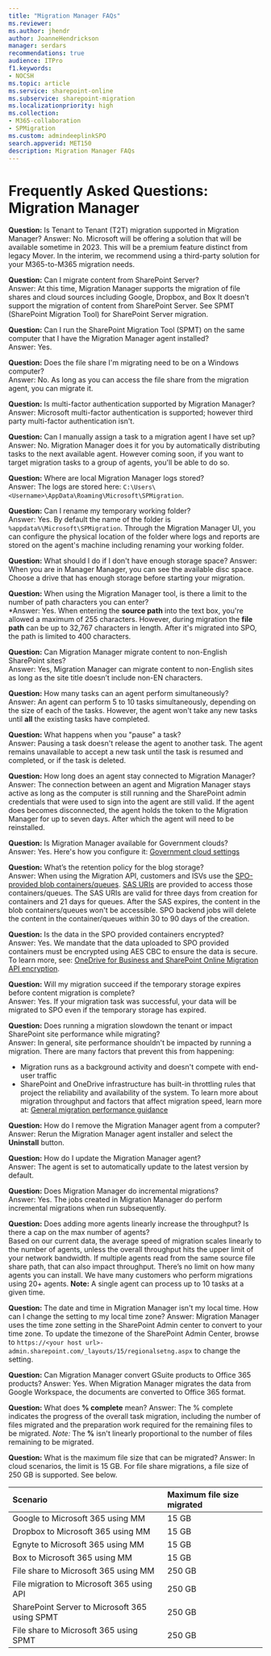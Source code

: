 ```yaml
---
title: "Migration Manager FAQs"
ms.reviewer: 
ms.author: jhendr
author: JoanneHendrickson
manager: serdars
recommendations: true
audience: ITPro
f1.keywords:
- NOCSH
ms.topic: article
ms.service: sharepoint-online
ms.subservice: sharepoint-migration
ms.localizationpriority: high
ms.collection: 
- M365-collaboration
- SPMigration
ms.custom: admindeeplinkSPO
search.appverid: MET150
description: Migration Manager FAQs
---
```


# Frequently Asked Questions: Migration Manager

**Question:** Is Tenant to Tenant (T2T) migration supported in Migration Manager?
Answer:  No. Microsoft will be offering a solution that will be available sometime in 2023. This will be a premium feature distinct from legacy Mover. In the interim, we recommend using a third-party solution for your M365-to-M365 migration needs.

**Question:** Can I migrate content from SharePoint Server? </br>
Answer:   At this time, Migration Manager supports the migration of file shares and cloud sources including Google, Dropbox, and Box  It doesn't support the migration of content from SharePoint Server.  See SPMT (SharePoint Migration Tool) for SharePoint Server migration.

**Question:** Can I run the SharePoint Migration Tool (SPMT) on the same computer that I have the Migration Manager agent installed?</br>
Answer:   Yes.

**Question:** Does the file share I'm migrating need to be on a Windows computer?</br>
Answer:    No.  As long as you can access the file share from the migration agent, you can migrate it.

**Question:** Is multi-factor authentication supported by Migration Manager?</br>
Answer:    Microsoft multi-factor authentication is supported; however third party multi-factor authentication isn't.

**Question:** Can I manually assign a task to a migration agent I have set up?</br>
Answer:   No. Migration Manager does it for you by automatically distributing tasks to the next available agent. However coming soon, if you want to target migration tasks to a group of agents, you'll be able to do so.

**Question:** Where are local Migration Manager logs stored?</br>
Answer: The logs are stored here:  `C:\Users\<Username>\AppData\Roaming\Microsoft\SPMigration`.

**Question:** Can I rename my temporary working folder?</br>
Answer: Yes. By default the name of the folder is `%appdata%\Microsoft\SPMigration`. Through the Migration Manager UI, you can configure the physical location of the folder where logs and reports are stored on the agent's machine including renaming your working folder. 

**Question:**  What should I do if I don't have enough storage space?
Answer: When you are in Manager Manager, you can see the available disc space. Choose a drive that has enough storage before starting your migration.

**Question:** When using the Migration Manager tool, is there a limit to the number of path characters you can enter?</br>
*Answer: Yes. When entering the **source path** into the text box, you're allowed a maximum of 255 characters.  However, during migration the **file path** can be up to 32,767 characters in length.  After it's migrated into SPO, the path is limited to 400 characters.

**Question:** Can Migration Manager migrate content to non-English SharePoint sites?</br>
Answer: Yes, Migration Manager can migrate content to non-English sites as long as the site title doesn’t include non-EN characters.

**Question:** How many tasks can an agent perform simultaneously? </br>
Answer: An agent can perform 5 to 10 tasks simultaneously, depending on the size of each of the tasks.  However, the agent won't take any new tasks until **all** the existing tasks have completed.


**Question:** What happens when you "pause" a task?</br>
Answer: Pausing a task doesn't release the agent to another task. The agent remains unavailable to accept a new task until the task is resumed and completed, or if the task is deleted. 

**Question:** How long does an agent stay connected to Migration Manager?</br>
Answer:  The connection between an agent and Migration Manager stays active as long as the computer is still running and the SharePoint admin credentials that were used to sign into the agent are still valid. If the agent does becomes disconnected, the agent holds the token to the Migration Manager for up to seven days. After which the agent will need to be reinstalled.

**Question:**  Is Migration Manager available for Government clouds?</br>
Answer:  Yes. Here's how you configure it: [Government cloud settings](./mm-gov-cloud.md)

**Question:**   What’s the retention policy for the blog storage?</br>
Answer:  When using the Migration API, customers and ISVs use the [SPO-provided blob containers/queues](/sharepoint/dev/apis/migration-api-azure-container-and-queue). [SAS URIs](/azure/storage/common/storage-sas-overview) are provided to access those containers/queues. The SAS URIs are valid for three days from creation for containers and 21 days for queues. After the SAS expires, the content in the blob containers/queues won't be accessible. SPO backend jobs will delete the content in the container/queues within 30 to 90 days of the creation.
 
**Question:**  Is the data in the SPO provided containers encrypted?</br>
Answer: Yes. We mandate that the data uploaded to SPO provided containers must be encrypted using AES CBC to ensure the data is secure. To learn more, see: [OneDrive for Business and SharePoint Online Migration API encryption](/sharepoint/dev/apis/migration-api-encryption).

**Question:**  Will my migration succeed if the temporary storage expires before content migration is complete?</br>
Answer: Yes. If your migration task was successful, your data will be migrated to SPO even if the temporary storage has expired.

**Question:**  Does running a migration slowdown the tenant or impact SharePoint site performance while migrating? </br> 
Answer:  In general, site performance shouldn't be impacted by running a migration.  There are many factors that prevent this from happening:
- Migration runs as a background activity and doesn't compete with end-user traffic
- SharePoint and OneDrive infrastructure has built-in throttling rules that project the reliability and availability of the system. To learn more about migration throughput and factors that affect migration speed, learn more at:  [General migration performance guidance](./sharepoint-online-and-onedrive-migration-speed.md)

**Question:** How do I remove the Migration Manager agent from a computer? </br>
Answer: Rerun the Migration Manager agent installer and select the **Uninstall** button.

**Question:** How do I update the Migration Manager agent? </br>
Answer: The agent is set to automatically update to the latest version by default.

**Question:** Does Migration Manager do incremental migrations? </br>
Answer:  Yes.  The jobs created in Migration Manager do perform incremental migrations when run subsequently. 

**Question:**  Does adding more agents linearly increase the throughput? Is there a cap on the max number of agents?</br>
Based on our current data, the average speed of migration scales linearly to the number of agents, unless the overall throughput hits the upper limit of your network bandwidth. If multiple agents read from the same source file share path, that can also impact throughput. There’s no limit on how many agents you can install. We have many customers who perform migrations using 20+ agents.  **Note:** A single agent can process up to 10 tasks at a given time.

**Question:**  The date and time in Migration Manager isn't my local time. How can I change the setting to my local time zone? 
Answer:  Migration Manager uses the time zone setting in the SharePoint Admin center to convert to your time zone. To update the timezone of the SharePoint Admin Center, browse to `https://<your host url>-admin.sharepoint.com/_layouts/15/regionalsetng.aspx` to change the setting.

**Question:**  Can Migration Manager convert GSuite products to Office 365 products?
Answer:  Yes.  When Migration Manager migrates the data from Google Workspace, the documents are converted to Office 365 format.


**Question:**  What does **% complete** mean?
Answer:  The % complete indicates the progress of the overall task migration, including the number of files migrated and the preparation work required for the remaining files to be migrated. *Note:* The **%** isn't linearly proportional to the number of files remaining to be migrated.

**Question:**  What is the maximum file size that can be migrated?
Answer: In cloud scenarios, the limit is 15 GB. For file share migrations, a file size of 250 GB is supported. See below.

|Scenario|Maximum file size migrated|
|:-----|:-----|
|Google to Microsoft 365 using MM|15 GB|
|Dropbox to Microsoft 365 using MM|15 GB|
|Egnyte to Microsoft 365 using MM|15 GB|
|Box to Microsoft 365 using MM|15 GB|
|File share to Microsoft 365 using MM|250 GB|
|File migration to Microsoft 365 using API |250 GB|
|SharePoint Server to Microsoft 365 using SPMT|250 GB|
|File share to Microsoft 365 using SPMT |250 GB|